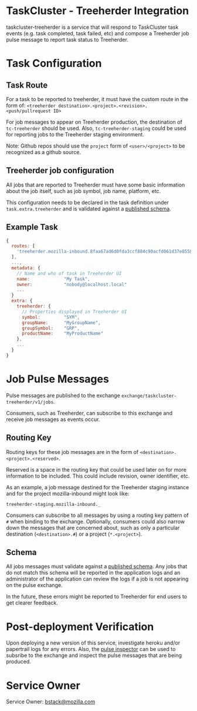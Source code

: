 TaskCluster - Treeherder Integration
====================================


taskcluster-treeherder is a service that will respond to TaskCluster task events
(e.g. task completed, task failed, etc) and compose a Treeherder job pulse message
to report task status to Treeherder.

# Task Configuration

## Task Route

For a task to be reported to treeherder, it must have the custom route in the form of:
`<treeherder destination>.<project>.<revision>.<push/pullrequest ID>`

For job messages to appear on Treeherder production, the destination of `tc-treeherder` should
be used.  Also, `tc-treeherder-staging` could be used for reporting jobs to the Treeherder
staging environment.

Note: Github repos should use the `project` form of `<user>/<project>` to be recognized
as a github source.

## Treeherder job configuration

All jobs that are reported to Treeherder must have some basic information about the job
itself, such as job symbol, job name, platform, etc.

This configuration needs to be declared in the task definition under `task.extra.treeherder`
and is validated against a [published schema](https://schemas.taskcluster.net/taskcluster-treeherder/v1/task-treeherder-config.json#).

## Example  Task

```js
{
  routes: [
    'treeherder.mozilla-inbound.8faa67ad6d0fda3ccf884c90acfd061d37e8558d.1246'
  ],
  ...,
  metadata: {
    // Name and who of task in Treeherder UI
    name:             "My Task",
    owner:            "nobody@localhost.local"
    ...
  }
  extra: {
    treeherder: {
      // Properties displayed in Treeherder UI
      symbol:         "SYM",
      groupName:      "MyGroupName",
      groupSymbol:    "GRP",
      productName:    "MyProductName"
    },
    ...
  }
}
```


# Job Pulse Messages

Pulse messages are published to the exchange `exchange/taskcluster-treeherder/v1/jobs`.

Consumers, such as Treeherder, can subscribe to this exchange and receive job messages
as events occur.

## Routing Key

Routing keys for these job messages are in the form of `<destination>.<project>.<reserved>`.

Reserved is a space in the routing key that could be used later on for more information
to be included.  This could include revision, owner identifier, etc.

As an example, a job message destined for the Treeherder staging instance and for the project
mozilla-inbound might look like:

`treeherder-staging.mozilla-inbound._`

Consumers can subscribe to all messages by using a routing key pattern of `#`
when binding to the exchange.  Optionally, consumers could also narrow down the
messages that are concerned about, such as only a particular destination
(`<destination>.#`) or a project (`*.<project>`).

## Schema

All jobs messages must validate against a [published schema](https://schemas.taskcluster.net/taskcluster-treeherder/v1/pulse-job.json#).
Any jobs that do not match this schema will be reported in the application logs and
an administrator of the application can review the logs if a job is not appearing
on the pulse exchange.

In the future, these errors might be reported to Treeherder for end users to get
clearer feedback.

# Post-deployment Verification

Upon deploying a new version of this service, investigate heroku and/or papertrail
logs for any errors.  Also, the [pulse inspector](https://tools.taskcluster.net/pulse-inspector)
can be used to subsribe to the exchange and inspect the pulse messages that are being
produced.


# Service Owner

Service Owner: bstack@mozilla.com
